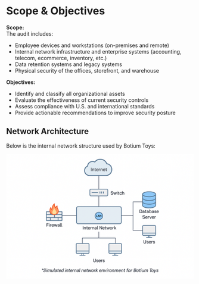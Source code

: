 # Scope & Objectives

**Scope:**  
The audit includes:
- Employee devices and workstations (on-premises and remote)
- Internal network infrastructure and enterprise systems (accounting, telecom, ecommerce, inventory, etc.)
- Data retention systems and legacy systems
- Physical security of the offices, storefront, and warehouse

**Objectives:**  
- Identify and classify all organizational assets  
- Evaluate the effectiveness of current security controls  
- Assess compliance with U.S. and international standards  
- Provide actionable recommendations to improve security posture

## Network Architecture

Below is the internal network structure used by Botium Toys:

![Network Diagram](https://raw.githubusercontent.com/iamJ0nes/botium-toys-audit/main/assets/network-diagram.png)



